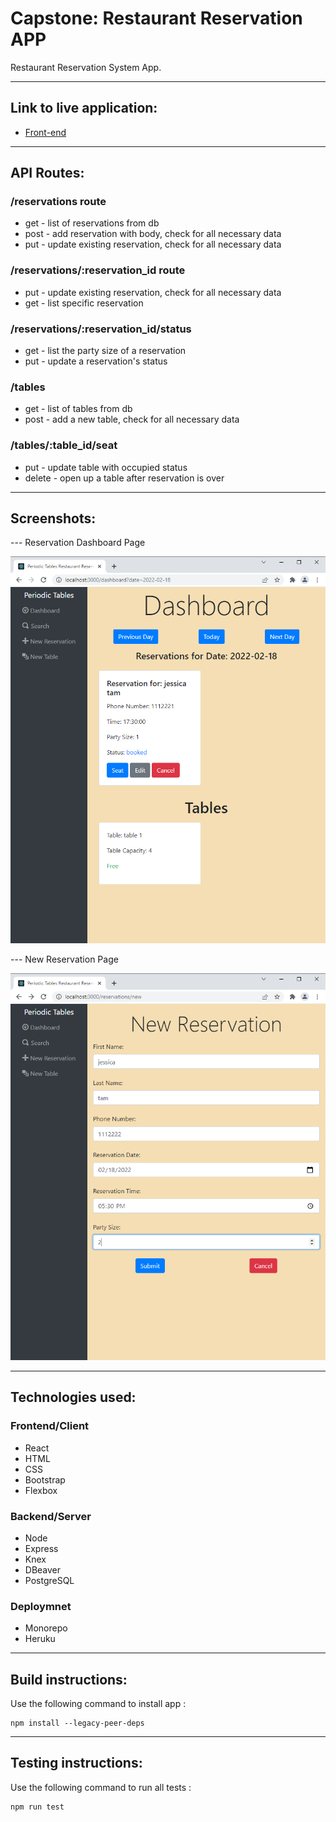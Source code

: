 # Capstone: Restaurant Reservation APP

Restaurant Reservation System App.

---
## Link to live application: 
- [Front-end](https://reservation-front.heruku.app/dashboard)

---
## API Routes:
### /reservations route
- get - list of reservations from db
- post - add reservation with body, check for all necessary data
- put - update existing reservation, check for all necessary data
 
### /reservations/:reservation_id route
- put - update existing reservation, check for all necessary data
- get - list specific reservation

### /reservations/:reservation_id/status
- get - list the party size of a reservation
- put - update a reservation's status

### /tables
- get - list of tables from db
- post - add a new table, check for all necessary data

### /tables/:table_id/seat
- put - update table with occupied status
- delete - open up a table after reservation is over

---
## Screenshots:

--- Reservation Dashboard Page

![page1](/front-end/readme-image/reservation-dashboard-page.png)

--- New Reservation Page

![page2](/front-end/readme-image/new-reservation-page.png)

---
## Technologies used:

### Frontend/Client
- React
- HTML
- CSS
- Bootstrap
- Flexbox

### Backend/Server
- Node
- Express
- Knex
- DBeaver
- PostgreSQL 

### Deploymnet 
- Monorepo
- Heruku

---
## Build instructions:
Use the following command to install app : 
```
npm install --legacy-peer-deps
```

---
## Testing instructions:
Use the following command to run all tests :
```
npm run test
```



